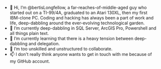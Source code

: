- 👋 Hi, I’m @bertisLongfellow, a far-reaches-of-middle-aged guy who started out on a TI-99/4A, graduated to an Atari 130XL, then my first IBM-clone PC. Coding and hacking has always been a part of work and life, deep-dabbling around the ever-evolving technological garden.
- 👀 I’m currently deep-dabbling in SQL Server, ArcGIS Pro, Powershell and all things plain text.
- 🌱 I’m currently learning that there is a heavy tension between deep-dabbling and delegation.
- 💞️ I’m too unskilled and unstructured to collaborate.
- 📫 I don't really think anyone wants to get in touch with me because of my GitHub account.

<!---
bertisLongfellow/bertisLongfellow is a ✨ special ✨ repository because its `README.md` (this file) appears on your GitHub profile.
You can click the Preview link to take a look at your changes.
--->
